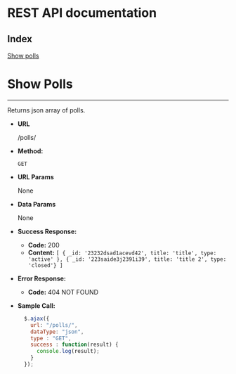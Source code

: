 # **REST API documentation**

## **Index**
[Show polls]()

# <a name="test"></a> **Show Polls**
----
  Returns json array of polls.

* **URL**

  /polls/

* **Method:**

  `GET`
  
*  **URL Params**

   None

* **Data Params**

  None

* **Success Response:**

  * **Code:** 200
  * **Content:** `[
        { _id: '23232dsad1acevd42', title: 'title', type: 'active' },
        { _id: '223saide3j2391i39', title: 'title 2', type: 'closed'}
    ]
    `
 
* **Error Response:**

  * **Code:** 404 NOT FOUND 


* **Sample Call:**

  ```javascript
    $.ajax({
      url: "/polls/",
      dataType: "json",
      type : "GET",
      success : function(result) {
        console.log(result);
      }
    });
  ```
